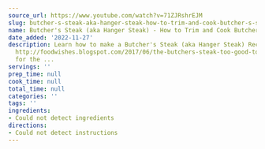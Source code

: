 ```yaml
---
source_url: https://www.youtube.com/watch?v=71ZJRshrEJM
slug: butcher-s-steak-aka-hanger-steak-how-to-trim-and-cook-butcher-s-steak
name: Butcher's Steak (aka Hanger Steak) - How to Trim and Cook Butcher's Steak
date_added: '2022-11-27'
description: Learn how to make a Butcher's Steak (aka Hanger Steak) Recipe! Go to
  http://foodwishes.blogspot.com/2017/06/the-butchers-steak-too-good-to-sell.html
  for the ...
servings: ''
prep_time: null
cook_time: null
total_time: null
categories: ''
tags: ''
ingredients:
- Could not detect ingredients
directions:
- Could not detect instructions
---
```

